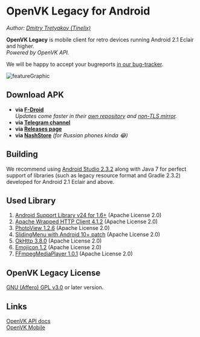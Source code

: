 # OpenVK Legacy for Android
_Author: [Dmitry Tretyakov (Tinelix)](https://github.com/tretdm)_

**OpenVK Legacy** is mobile client for retro devices running Android 2.1 Eclair and higher.\
_Powered by OpenVK API._

We will be happy to accept your bugreports [in our bug-tracker](https://github.com/openvk/mobile-android-legacy/projects/1).

![featureGraphic](https://github.com/openvk/mobile-android-legacy/blob/main/fastlane/metadata/android/en-US/images/featureGraphic.png)

## Download APK
* **via [F-Droid](https://f-droid.org/packages/uk.openvk.android.legacy/)**\
_Updates come faster in their [own repository](https://repo.openvk.uk/repo/) and [non-TLS mirror](http://repo.openvk.co/repo/)._
* **via [Telegram channel](https://t.me/+nPLHBZqAsFlhYmIy)**
* **via [Releases page](https://github.com/openvk/mobile-android-legacy/releases/latest)**
* **via [NashStore](https://store.nashstore.ru/store/637cc36cfb3ed38835524503)** _(for Russian phones kinda 😂)_

## Building
We recommend using [Android Studio 2.3.2](https://developer.android.com/studio/archive) along with Java 7 for perfect support of libraries (such as legacy resource format and Gradle 2.3.2) developed for Android 2.1 Eclair and above.

## Used Library
1. [Android Support Library v24 for 1.6+](https://developer.android.com/topic/libraries/support-library) (Apache License 2.0)
2. [Apache Wrapped HTTP Client 4.1.2](https://mvnrepository.com/artifact/org.jbundle.util.osgi.wrapped/org.jbundle.util.osgi.wrapped.org.apache.http.client/4.1.2#gradle) (Apache License 2.0)
3. [PhotoView 1.2.6](https://square.github.io/okhttp/) (Apache License 2.0)
4. [SlidingMenu with Android 10+ patch](https://github.com/tinelix/SlidingMenu) (Apache License 2.0)
5. [OkHttp 3.8.0](https://square.github.io/okhttp/) (Apache License 2.0)
6. [Emojicon 1.2](https://github.com/rockerhieu/emojicon/tree/1.2) (Apache License 2.0)
7. [FFmpegMediaPlayer 1.0.1](https://github.com/wseemann/FFmpegMediaPlayer) (Apache License 2.0)

## OpenVK Legacy License
[GNU (Affero) GPL v3.0](https://github.com/openvk/mobile-android-legacy/blob/main/COPYING) or later version.

## Links
[OpenVK API docs](https://docs.openvk.su/openvk_engine/api/description/)\
[OpenVK Mobile](https://openvk.uk/app)
